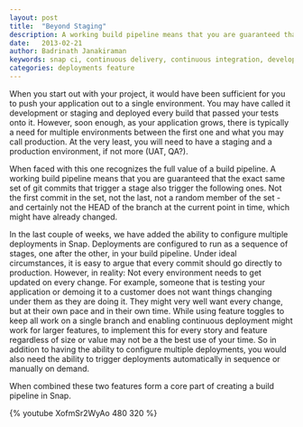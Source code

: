 ```yaml
---
layout: post
title:  "Beyond Staging"
description: A working build pipeline means that you are guaranteed that the exact same set of git commits that trigger a stage also trigger the following ones.
date:   2013-02-21
author: Badrinath Janakiraman
keywords: snap ci, continuous delivery, continuous integration, developer tools, github
categories: deployments feature
---
```


When you start out with your project, it would have been sufficient for you to push your application out to a single environment. You may have called it development or staging and deployed every build that passed your tests onto it. However, soon enough, as your application grows, there is typically a need for multiple environments between the first one and what you may call production. At the very least, you will need to have a staging and a production environment, if not more (UAT, QA?).

When faced with this one recognizes the full value of a build pipeline. A working build pipeline means that you are guaranteed that the exact same set of git commits that trigger a stage also trigger the following ones. Not the first commit in the set, not the last, not a random member of the set - and certainly not the HEAD of the branch at the current point in time, which might have already changed.

In the last couple of weeks, we have added the ability to configure multiple deployments in Snap. Deployments are configured to run as a sequence of stages, one after the other, in your build pipeline. Under ideal circumstances, it is easy to argue that every commit should go directly to production. However, in reality:
Not every environment needs to get updated on every change. For example, someone that is testing your application or demoing it to a customer does not want things changing under them as they are doing it. They might very well want every change, but at their own pace and in their own time.
While using feature toggles to keep all work on a single branch and enabling continuous deployment might work for larger features, to implement this for every story and feature regardless of size or value may not be a the best use of your time.
So in addition to having the ability to configure multiple deployments, you would also need the ability to trigger deployments automatically in sequence or manually on demand.

When combined these two features form a core part of creating a build pipeline in Snap.

{% youtube XofmSr2WyAo 480 320 %}
